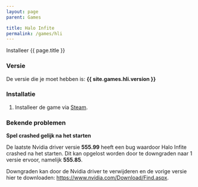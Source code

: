 ```yaml
---
layout: page
parent: Games

title: Halo Infite
permalink: /games/hli
---
```


Installeer {{ page.title }}

### Versie

De versie die je moet hebben is: **{{ site.games.hli.version }}**

### Installatie

1. Installeer de game via [Steam](steam://rungameid/1240440).

### Bekende problemen

**Spel crashed gelijk na het starten**

De laatste Nvidia driver versie **555.99** heeft een bug waardoor
Halo Infite crashed na het starten. Dit kan opgelost worden door
te downgraden naar 1 versie ervoor, namelijk **555.85**.

Downgraden kan door de Nvidia driver te verwijderen en de vorige
versie hier te downloaden: https://www.nvidia.com/Download/Find.aspx.